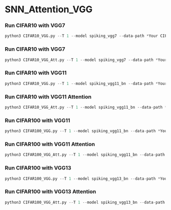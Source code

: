 # SNN_Attention_VGG

### Run CIFAR10 with VGG7

```python
python3 CIFAR10_VGG.py --T 1 --model spiking_vgg7 --data-path *Your CIFAR10 Data Path* --batch-size 64 --lr 0.001 --lr-scheduler cosa --epochs 200 --lr-warmup-epochs 0 --opt adamw --train-crop-size 32 --val-crop-size 32 --val-resize-size 32
```



### Run CIFAR10 with VGG7

```python
python3 CIFAR10_VGG_Att.py --T 1 --model spiking_vgg7 --data-path *Your CIFAR10 Data Path* --batch-size 64 --lr 0.001 --lr-scheduler cosa --epochs 200 --lr-warmup-epochs 0 --opt adamw --train-crop-size 32 --val-crop-size 32 --val-resize-size 32
```



### Run CIFAR10 with VGG11

```python
python3 CIFAR10_VGG.py --T 1 --model spiking_vgg11_bn --data-path *Your CIFAR10 Data Path* --batch-size 64 --lr 0.001 --lr-scheduler cosa --epochs 200 --lr-warmup-epochs 0 --opt adamw --train-crop-size 32 --val-crop-size 32 --val-resize-size 32
```





### Run CIFAR10 with VGG11 Attention

```python
python3 CIFAR10_VGG_Att.py --T 1 --model spiking_vgg11_bn --data-path *Your CIFAR10 Data Path* --batch-size 64 --lr 0.001 --lr-scheduler cosa --epochs 200 --lr-warmup-epochs 0 --opt adamw --train-crop-size 32 --val-crop-size 32 --val-resize-size 32
```



### Run CIFAR100 with VGG11

```python
python3 CIFAR100_VGG.py --T 1 --model spiking_vgg11_bn --data-path *Your CIFAR100 Data Path* --batch-size 64 --lr 0.001 --lr-scheduler cosa --epochs 200 --lr-warmup-epochs 0 --opt adamw --train-crop-size 32 --val-crop-size 32 --val-resize-size 32
```



### Run CIFAR100 with VGG11 Attention

```python
python3 CIFAR100_VGG_Att.py --T 1 --model spiking_vgg11_bn --data-path *Your CIFAR100 Data Path* --batch-size 64 --lr 0.001 --lr-scheduler cosa --epochs 200 --lr-warmup-epochs 0 --opt adamw --train-crop-size 32 --val-crop-size 32 --val-resize-size 32
```



### Run CIFAR100 with VGG13

```python
python3 CIFAR100_VGG.py --T 1 --model spiking_vgg13_bn --data-path *Your CIFAR100 Data Path* --batch-size 64 --lr 0.001 --lr-scheduler cosa --epochs 200 --lr-warmup-epochs 0 --opt adamw --train-crop-size 32 --val-crop-size 32 --val-resize-size 32
```



### Run CIFAR100 with VGG13 Attention

```python
python3 CIFAR100_VGG_Att.py --T 1 --model spiking_vgg13_bn --data-path *Your CIFAR100 Data Path* --batch-size 64 --lr 0.001 --lr-scheduler cosa --epochs 200 --lr-warmup-epochs 0 --opt adamw --train-crop-size 32 --val-crop-size 32 --val-resize-size 32
```

